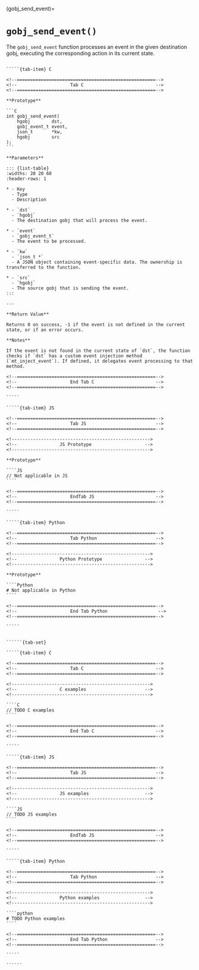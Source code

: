 <!-- ============================================================== -->
(gobj_send_event)=
# `gobj_send_event()`
<!-- ============================================================== -->

The `gobj_send_event` function processes an event in the given destination gobj, executing the corresponding action in its current state.

<!------------------------------------------------------------>
<!--                    Prototypes                          -->
<!------------------------------------------------------------>

``````{tab-set}

`````{tab-item} C

<!--====================================================-->
<!--                    Tab C                           -->
<!--====================================================-->

**Prototype**

```C
int gobj_send_event(
    hgobj        dst,
    gobj_event_t event,
    json_t       *kw,
    hgobj        src
);
```

**Parameters**

::: {list-table}
:widths: 20 20 60
:header-rows: 1

* - Key
  - Type
  - Description

* - `dst`
  - `hgobj`
  - The destination gobj that will process the event.

* - `event`
  - `gobj_event_t`
  - The event to be processed.

* - `kw`
  - `json_t *`
  - A JSON object containing event-specific data. The ownership is transferred to the function.

* - `src`
  - `hgobj`
  - The source gobj that is sending the event.
:::

---

**Return Value**

Returns 0 on success, -1 if the event is not defined in the current state, or if an error occurs.

**Notes**

If the event is not found in the current state of `dst`, the function checks if `dst` has a custom event injection method (`mt_inject_event`). If defined, it delegates event processing to that method.

<!--====================================================-->
<!--                    End Tab C                       -->
<!--====================================================-->

`````

`````{tab-item} JS

<!--====================================================-->
<!--                    Tab JS                          -->
<!--====================================================-->

<!---------------------------------------------------->
<!--                JS Prototype                    -->
<!---------------------------------------------------->

**Prototype**

````JS
// Not applicable in JS
````

<!--====================================================-->
<!--                    EndTab JS                       -->
<!--====================================================-->

`````

`````{tab-item} Python

<!--====================================================-->
<!--                    Tab Python                      -->
<!--====================================================-->

<!---------------------------------------------------->
<!--                Python Prototype                -->
<!---------------------------------------------------->

**Prototype**

````Python
# Not applicable in Python
````

<!--====================================================-->
<!--                    End Tab Python                   -->
<!--====================================================-->

`````

``````

<!------------------------------------------------------------>
<!--                    Examples                            -->
<!------------------------------------------------------------>

```````{dropdown} Examples

``````{tab-set}

`````{tab-item} C

<!--====================================================-->
<!--                    Tab C                           -->
<!--====================================================-->

<!---------------------------------------------------->
<!--                C examples                      -->
<!---------------------------------------------------->

````C
// TODO C examples
````

<!--====================================================-->
<!--                    End Tab C                       -->
<!--====================================================-->

`````

`````{tab-item} JS

<!--====================================================-->
<!--                    Tab JS                          -->
<!--====================================================-->

<!---------------------------------------------------->
<!--                JS examples                     -->
<!---------------------------------------------------->

````JS
// TODO JS examples
````

<!--====================================================-->
<!--                    EndTab JS                       -->
<!--====================================================-->

`````

`````{tab-item} Python

<!--====================================================-->
<!--                    Tab Python                      -->
<!--====================================================-->

<!---------------------------------------------------->
<!--                Python examples                 -->
<!---------------------------------------------------->

````python
# TODO Python examples
````

<!--====================================================-->
<!--                    End Tab Python                  -->
<!--====================================================-->

`````

``````

```````

